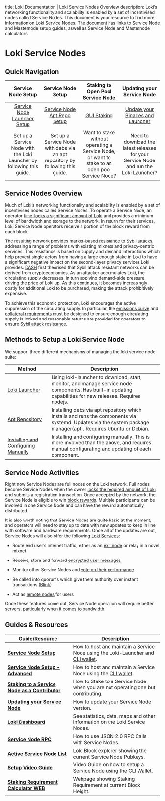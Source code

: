 title: Loki Documentation | Loki Service Nodes Overview
description: Loki’s networking functionality and scalability is enabled by a set of incentivised nodes called Service Nodes. This document is your resource to find more information on Loki Service Nodes. The document has links to Service Node and Masternode setup guides, aswell as Service Node and Masternode calculators.

# Loki Service Nodes

## Quick Navigation

|                         **Service Node Setup**                        |                             **Service Node Setup**                             |                              **Staking to Open Pool Service Node**                             |                              **Updating your Service Node**                              |
|:---------------------------------------------------------------------:|:------------------------------------------------------------------------------:|:----------------------------------------------------------------------------------------------:|:----------------------------------------------------------------------------------------:|
|     [Service Node Launcher Setup](../ServiceNodes/SNFullGuide.md)     |      [Service Node Apt Repo Setup](../ServiceNodes/DebianPackageGuide.md)      |                        [GUI Staking](../ServiceNodes/GUIStakingGuide.md)                       | [Update your Binaries and Launcher](../SNFullGuide/#updating-your-binaries) |
| Set up a Service Node with the Loki Launcher by following this guide. | Set up a Service Node with debs via an apt repository by following this guide. | Want to stake without operating a Service Node, or want to stake to an open pool Service Node? |  Need to download the latest releases for your Service Node and run the Loki Launcher?   |

## Service Nodes Overview

Much of Loki’s networking functionality and scalability is enabled by a set of incentivised nodes called Service Nodes.  To operate a Service Node, an operator [time-locks a significant amount of Loki](../ServiceNodes/StakingRequirement.md) and provides a minimum level of bandwidth and storage to the network. In return for their services, Loki Service Node operators receive a portion of the block reward from each block.

The resulting network provides [market-based resistance to Sybil attacks](../Advanced/SybilResistance.md), addressing a range of problems with existing mixnets and privacy-centric services. This resistance is based on supply and demand interactions which help prevent single actors from having a large enough stake in Loki to have a significant negative impact on the second-layer privacy services Loki provides. [DASH](https://github.com/dashpay/dash/wiki/Whitepaper) first theorised that Sybil attack resistant networks can be derived from cryptoeconomics. As an attacker accumulates Loki, the  circulating supply decreases, in turn applying demand-side pressure, driving the price of Loki up. As this continues, it
becomes increasingly costly for additional Loki to be purchased, making the attack prohibitively expensive.

To achieve this economic protection, Loki encourages the active suppression of the circulating supply. In particular, the [emissions curve](../Advanced/Cryptoeconomics.md) and [collateral requirements](../ServiceNodes/StakingRequirement.md) must be designed to ensure enough circulating supply is locked and reasonable returns are provided for operators to ensure [Sybil attack resistance](../Advanced/SybilResistance.md).

## Methods to Setup a Loki Service Node

We support three different mechanisms of managing the loki service node suite:

| Method                                                                      | Description                                                                                                                                                      |
|-----------------------------------------------------------------------------|------------------------------------------------------------------------------------------------------------------------------------------------------------------|
| [Loki Launcher](../ServiceNodes/SNFullGuide.md)                             | Using loki-launcher to download, start, monitor, and manage service node components.  Has built-in updating capabilities for new releases.  Requires nodejs.     |
| [Apt Repository](../ServiceNodes/DebianPackageGuide.md)                     | Installing debs via apt repository which installs and runs the components via systemd.  Updates via the system package manager(apt).  Requires Ubuntu or Debian. |
| [Installing and Configuring Manually](../ServiceNodes/SNFullGuideLegacy.md) | Installing and configuring manually.  This is more involved than the above, and requires manual configurating and updating of each component.                    |

## Service Node Activities

Right now Service Nodes are full nodes on the Loki network. Full nodes become Service Nodes when the owner [locks the required amount of Loki](../ServiceNodes/StakingRequirement.md) and submits a registration transaction. Once accepted by the network, the Service Node is eligible to win [block rewards](../Advanced/Cryptoeconomics.md). Multiple participants can be involved in one Service Node and can have the reward automatically distributed.

It is also worth noting that Service Nodes are quite basic at the moment, and operators will need to stay up to date with new updates to keep in line with software and hardware requirements. Once all of the updates are out, Service Nodes will also offer the following [Loki Services](../LokiServices/LokiServicesOverview.md):

-   Route end user’s internet traffic, either as an [exit node](/ServiceNodes/ServiceNodeFunctions/#exit-nodes) or relay in a novel mixnet
    
-   Receive, store and forward [encrypted user messages](../LokiServices/Messenger.md)
    
-   Monitor other Service Nodes and [vote on their performance](../Advanced/SwarmFlagging.md)
    
-   Be called into quorums which give them authority over instant transactions ([Blink](../LokiServices/Blink.md))
    
-   Act as [remote nodes](/ServiceNodes/ServiceNodeFunctions/#remote-nodes) for users

Once these features come out, Service Node operation will require better servers, particularly when it comes to bandwidth.

## Guides & Resources

| **Guide/Resource**                                                                                                       	| **Description**                                                                                                                                   	|
|--------------------------------------------------------------------------------------------------------------------------	|---------------------------------------------------------------------------------------------------------------------------------------------------	| 
| **[Service Node Setup](../ServiceNodes/SNFullGuide.md)**                                                            	| How to host and maintain a Service Node using the Loki-Launcher and [CLI wallet](/Wallets/WalletsOverview/#command-line-interface-wallet-cli). |
|**[Service Node Setup - Advanced](../ServiceNodes/SNFullGuideLegacy.md)** | How to host and maintain a Service Node using the [CLI wallet](/Wallets/WalletsOverview/#command-line-interface-wallet-cli). |
| **[Staking to a Service Node as a Contributor](../ServiceNodes/GUIStakingGuide.md)** | How to Stake to a Service Node when you are not operating one but contributing. |
| **[Updating your Service Node](../ServiceNodes/UpdateGuide.md)**                                                          | How to update your Service Node version.|
|**[Loki Dashboard](https://lokidashboard.com/)**| See statistics, data, maps and other information on the Loki Service Nodes.|
| **[Service Node RPC](../Developer/SNRPCGuide.md)**                                                                       	| How to use JSON 2.0 RPC Calls with Service Nodes.                                                                                                 	|
| **[Active Service Node List](https://www.lokiblocks.com)**                                                               	| Loki Block explorer showing the current Service Node Pubkeys.                                                                                     	|
| **[Setup Video Guide](https://www.youtube.com/watch?v=6uiRD1847UY)**                                                     	| Video Guide on how to setup a Service Node using the CLI Wallet.                                                                                  	|
| **[Staking Requirement Calculator WEB](https://imaginary.stream/sn/)**                                                   	| Webpage showing Staking Requirement at current Block Height.                                                                                      	|

